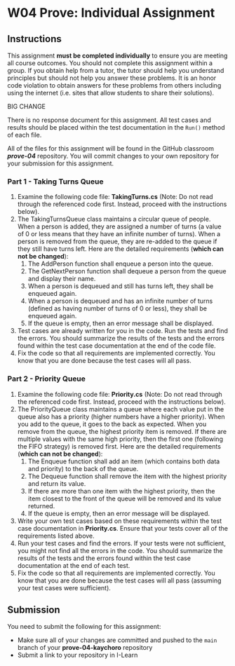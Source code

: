 # W04 Prove: Individual Assignment
## Instructions
This assignment **must be completed individually** to ensure you are meeting all course outcomes. You should not complete this assignment within a group. If you obtain help from a tutor, the tutor should help you understand principles but should not help you answer these problems. It is an honor code violation to obtain answers for these problems from others including using the internet (i.e. sites that allow students to share their solutions).

BIG CHANGE

There is no response document for this assignment. All test cases and results should be placed within the test documentation in the `Run()` method of each file.

All of the files for this assignment will be found in the GitHub classroom ***prove-04*** repository. You will commit changes to your own repository for your submission for this assignment.

### Part 1 - Taking Turns Queue
1. Examine the following code file: **TakingTurns.cs** (Note: Do not read through the referenced code first. Instead, proceed with the instructions below).
2. The TakingTurnsQueue class maintains a circular queue of people. When a person is added, they are assigned a number of turns (a value of 0 or less means that they have an infinite number of turns). When a person is removed from the queue, they are re-added to the queue if they still have turns left. Here are the detailed requirements (**which can not be changed**):
    1. The AddPerson function shall enqueue a person into the queue.
    2. The GetNextPerson function shall dequeue a person from the queue and display their name.
    3. When a person is dequeued and still has turns left, they shall be enqueued again.
    4. When a person is dequeued and has an infinite number of turns (defined as having number of turns of 0 or less), they shall be enqueued again.
    5. If the queue is empty, then an error message shall be displayed.
3. Test cases are already written for you in the code. Run the tests and find the errors. You should summarize the results of the tests and the errors found within the test case documentation at the end of the code file.
4. Fix the code so that all requirements are implemented correctly. You know that you are done because the test cases will all pass.

### Part 2 - Priority Queue
1. Examine the following code file: **Priority.cs** (Note: Do not read through the referenced code first. Instead, proceed with the instructions below).
2. The PriorityQueue class maintains a queue where each value put in the queue also has a priority (higher numbers have a higher priority). When you add to the queue, it goes to the back as expected. When you remove from the queue, the highest priority item is removed. If there are multiple values with the same high priority, then the first one (following the FIFO strategy) is removed first. Here are the detailed requirements (**which can not be changed**):
    1. The Enqueue function shall add an item (which contains both data and priority) to the back of the queue.
    2. The Dequeue function shall remove the item with the highest priority and return its value.
    3. If there are more than one item with the highest priority, then the item closest to the front of the queue will be removed and its value returned.
    4. If the queue is empty, then an error message will be displayed.
3. Write your own test cases based on these requirements within the test case documentation in **Priority.cs**. Ensure that your tests cover all of the requirements listed above.
4. Run your test cases and find the errors. If your tests were not sufficient, you might not find all the errors in the code. You should summarize the results of the tests and the errors found within the test case documentation at the end of each test.
5. Fix the code so that all requirements are implemented correctly. You know that you are done because the test cases will all pass (assuming your test cases were sufficient).

## Submission
You need to submit the following for this assignment:
* Make sure all of your changes are committed and pushed to the `main` branch of your **prove-04-kaychoro** repository
* Submit a link to your repository in I-Learn
